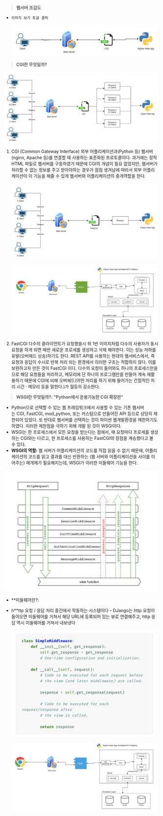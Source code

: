 > **웹서버 조감도**

- `이미지 보기 토글 클릭`

    ![](https://github.com/knotted-developers/Computer-science/blob/main/Development%20common%20sense/Images/wsgi.png)

> **CGI란 무엇일까?**

![](https://github.com/knotted-developers/Computer-science/blob/main/Development%20common%20sense/Images/wsgi2.png)

1. CGI (Common Gateway Interface)
외부 어플리케이션과(Python 등) 웹서버(nginx, Apache 등)를 연결할 때 사용하는 표준화된 프로토콜이다. 과거에는 정적 HTML 파일로 웹서버를 구동하였기 때문에 CGI의 개념이 필요 없었지만, 웹서버가 처리할 수 없는 정보를 주고 받아야하는 경우가 점점 생겨남에 따라서 외부 어플리케이션이 이 기능을 해줄 수 있게 웹서버와 어플리케이션의 중개역할을 한다.

    ![](https://github.com/knotted-developers/Computer-science/blob/main/Development%20common%20sense/Images/wsgi3.png)

    ![](https://github.com/knotted-developers/Computer-science/blob/main/Development%20common%20sense/Images/wsgi4.png)

2. FastCGI
다수의 클라이언트가 요청했을시 위 1번 이미지처럼 다수의 사용자가 동시 요청을 하게 되면 매번 새로운 프로세를 생성하고 삭제 해야한다. 이는 성능 저하를 유발(오버헤드 상승)하기도 한다.  REST API를 사용하는 현대의 웹서비스에서, 즉 요청과 응답이 수시로 반복 처리 되는 환경에서 이러한 구조는 적합하지 않다. 이를 보완하고자 만든 것이  FastCGI 이다. 다수의 요청이 들어와도 하나의 프로세스만을으로 해당 요청들을 처리하고, 메모리에 단 하나의 프로그램만을 만들어 계속 재활용하기 때문에 CGI에 비해 오버헤드(어떤 처리를 하기 위해 들어가는 간접적인 처리 시간 · 메모리 등을 말한다.)가 월등히 감소한다.

> **WSGI란 무엇일까?: "Python에서 운용가능한 CGI 확장판"**

- Python으로 선택할 수 있는 웹 프레임워크에서 사용할 수 있는 기존 웹서버는 CGI, FastCGI, mod_python, 또는 커스텀으로 만들어진 API 등으로 상당히 제한되어 있었다. 또 반대로 웹서버를 선택하는 것이 파이썬 웹개발환경을 제한하기도 하였다. 이러한 제한점을 극하기 위해 개발 된 것이 WSGI이다.
- WSGI는 한 프로세스에서 모든 요청을 받는다는 점에서, 매 요청마다 프로세를 생성하는 CGI와는 다르고, 한 프로세스를 사용하는  FastCGI의 장점을 계승했다고 볼 수 있다.
- **WSGI의 역할:** 웹 서버가 어플리케이션의 코드를 직접 읽을 수 없기 때문에, 어플리케이션의 코드를 읽고 결과를 대신 반환하는 (웹 서버와 어플리케이션을 사이를 이어주는) 매개체가 필요해지는데, WSGI가 이러한 미들웨어 기능을 한다.

![](https://github.com/knotted-developers/Computer-science/blob/main/Development%20common%20sense/Images/wsgi5.png)

- **미들웨어란?:    
- h**ttp 요청 / 응답 처리 중간에서 작동하는 시스템이다
**-** DJango는 http 요청이 들어오면 미들웨어를 거쳐서 해당 URL에 등록되어 있는 뷰로 연결해주고, http 응답 역시 미들웨어를 거쳐서 내보낸다

    ![](https://github.com/knotted-developers/Computer-science/blob/main/Development%20common%20sense/Images/wsgi6.png)

    ![](https://github.com/knotted-developers/Computer-science/blob/main/Development%20common%20sense/Images/wsgi7.png)
